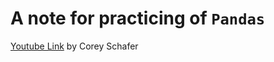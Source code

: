 # A note for practicing of `Pandas` 

<a href="https://www.youtube.com/watch?v=ZyhVh-qRZPA&list=PL-osiE80TeTsWmV9i9c58mdDCSskIFdDS">Youtube Link</a> by Corey Schafer